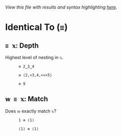 *View this file with results and syntax highlighting [here](https://mlochbaum.github.io/BQN/help/depth_match.html).*

# Identical To (`≡`)

## `≡ 𝕩`: Depth

Highest level of nesting in `𝕩`.

          ≡ 2‿3‿4

          ≡ ⟨2,<3,4,<<<5⟩

          ≡ 9



## `𝕨 ≡ 𝕩`: Match

Does `𝕨` exactly match `𝕩`?

          1 ≡ ⟨1⟩

          ⟨1⟩ ≡ ⟨1⟩
